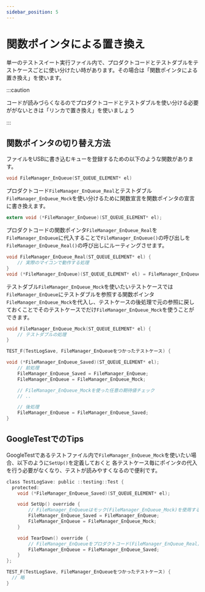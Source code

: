 ```yaml
---
sidebar_position: 5
---
```


# 関数ポインタによる置き換え

単一のテストスイート実行ファイル内で、プロダクトコードとテストダブルをテストケースごとに使い分けたい時があります。その場合は「関数ポインタによる置き換え」を使います。

:::caution

コードが読みづらくなるのでプロダクトコードとテストダブルを使い分ける必要ががないときは「リンカで置き換え」を使いましょう

:::

## 関数ポインタの切り替え方法

ファイルをUSBに書き込むキューを登録するための以下のような関数があります。

```c title="関数宣言(変更前)"
void FileManager_EnQueue(ST_QUEUE_ELEMENT* el)
```

プロダクトコード`FileManager_EnQueue_Real`とテストダブル`FileManager_EnQueue_Mock`を使い分けるために関数宣言を関数ポインタの宣言に書き換えます。

```c title="関数宣言(変更後)"
extern void (*FileManager_EnQueue)(ST_QUEUE_ELEMENT* el);
```

プロダクトコードの関数ポインタ`FileManager_EnQueue_Real`を`FileManager_EnQueue`に代入することで`FileManager_EnQueue()`の呼び出しを`FileManager_EnQueue_Real()`の呼び出しにルーティングさせます。

```c title="プロダクトコード FileManager.c"
void FileManager_EnQueue_Real(ST_QUEUE_ELEMENT* el) {
    // 実際のマイコンで動作する処理
}
void (*FileManager_EnQueue)(ST_QUEUE_ELEMENT* el) = FileManager_EnQueue_Real;
```

テストダブル`FileManager_EnQueue_Mock`を使いたいテストケースでは`FileManager_EnQueue`にテストダブルを参照する関数ポインタ`FileManager_EnQueue_Mock`を代入し、テストケースの後処理で元の参照に戻しておくことでそのテストケースでだけ`FileManager_EnQueue_Mock`を使うことができます。

```c title="FileManager_EnQueueを使いたいテストケース"
void FileManager_EnQueue_Mock(ST_QUEUE_ELEMENT* el) {
    // テストダブルの処理
}

TEST_F(TestLogSave, FileManager_EnQueueをつかったテストケース) {

void (*FileManager_EnQueue_Saved)(ST_QUEUE_ELEMENT* el);
    // 前処理
    FileManager_EnQueue_Saved = FileManager_EnQueue;
    FileManager_EnQueue = FileManager_EnQueue_Mock;

    // FileManager_EnQueue_Mockを使った任意の期待値チェック
    // ..

    // 後処理
    FileManager_EnQueue = FileManager_EnQueue_Saved;
}
```

## GoogleTestでのTips

GoogleTestであるテストファイル内で`FileManager_EnQueue_Mock`を使いたい場合、以下のように`SetUp()`を定義しておくと
各テストケース毎にポインタの代入を行う必要がなくなり、テストが読みやすくなるので便利です。

```c title="テストコード テストクラス"
class TestLogSave: public ::testing::Test {
  protected:
    void (*FileManager_EnQueue_Saved)(ST_QUEUE_ELEMENT* el);

    void SetUp() override {
        // FileManager_EnQueueはモック(FileManager_EnQueue_Mock)を使用する
        FileManager_EnQueue_Saved = FileManager_EnQueue;
        FileManager_EnQueue = FileManager_EnQueue_Mock;
    }

    void TearDown() override {
        // FileManager_EnQueueをプロダクトコード(FileManager_EnQueue_Real)の参照に戻す
        FileManager_EnQueue = FileManager_EnQueue_Saved;
    }
};
```

```c title="テストコード テストケース"
TEST_F(TestLogSave, FileManager_EnQueueをつかったテストケース) {
  // 略
}
```
